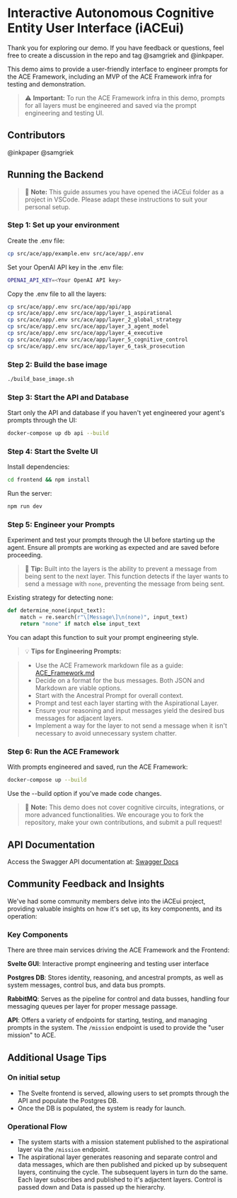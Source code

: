# Interactive Autonomous Cognitive Entity User Interface (iACEui)

Thank you for exploring our demo. If you have feedback or questions, feel free to create a discussion in the repo and tag @samgriek and @inkpaper.

This demo aims to provide a user-friendly interface to engineer prompts for the ACE Framework, including an MVP of the ACE Framework infra for testing and demonstration.

> ⚠️ **Important:** To run the ACE Framework infra in this demo, prompts for all layers must be engineered and saved via the prompt engineering and testing UI.

## Contributors

@inkpaper
@samgriek

## Running the Backend

> 📘 **Note:** This guide assumes you have opened the iACEui folder as a project in VSCode. Please adapt these instructions to suit your personal setup.

### Step 1: Set up your environment

Create the .env file:

```bash
cp src/ace/app/example.env src/ace/app/.env
```

Set your OpenAI API key in the .env file:

```bash
OPENAI_API_KEY=<Your OpenAI API key>
```

Copy the .env file to all the layers:

```bash
cp src/ace/app/.env src/ace/app/api/app
cp src/ace/app/.env src/ace/app/layer_1_aspirational
cp src/ace/app/.env src/ace/app/layer_2_global_strategy
cp src/ace/app/.env src/ace/app/layer_3_agent_model
cp src/ace/app/.env src/ace/app/layer_4_executive
cp src/ace/app/.env src/ace/app/layer_5_cognitive_control
cp src/ace/app/.env src/ace/app/layer_6_task_prosecution
```

### Step 2: Build the base image

```bash
./build_base_image.sh
```

### Step 3: Start the API and Database

Start only the API and database if you haven't yet engineered your agent's prompts through the UI:

```bash
docker-compose up db api --build
```

### Step 4: Start the Svelte UI

Install dependencies:

```bash
cd frontend && npm install
```

Run the server:

```bash
npm run dev
```

### Step 5: Engineer your Prompts

Experiment and test your prompts through the UI before starting up the agent. Ensure all prompts are working as expected and are saved before proceeding.

> 📘 **Tip:** Built into the layers is the ability to prevent a message from being sent to the next layer. This function detects if the layer wants to send a message with `none`, preventing the message from being sent.

Existing strategy for detecting none:

```python
def determine_none(input_text):
    match = re.search(r"\[Message\]\n(none)", input_text)
    return "none" if match else input_text
```

You can adapt this function to suit your prompt engineering style.

> 💡 **Tips for Engineering Prompts:**

> - Use the ACE Framework markdown file as a guide: [ACE_Framework.md](https://github.com/daveshap/ACE_Framework/blob/main/ACE_Framework.md)
> - Decide on a format for the bus messages. Both JSON and Markdown are viable options.
> - Start with the Ancestral Prompt for overall context.
> - Prompt and test each layer starting with the Aspirational Layer.
> - Ensure your reasoning and input messages yield the desired bus messages for adjacent layers.
> - Implement a way for the layer to not send a message when it isn't necessary to avoid unnecessary system chatter.

### Step 6: Run the ACE Framework

With prompts engineered and saved, run the ACE Framework:

```bash
docker-compose up --build
```

Use the --build option if you've made code changes.

> 📘 **Note:** This demo does not cover cognitive circuits, integrations, or more advanced functionalities. We encourage you to fork the repository, make your own contributions, and submit a pull request!

## API Documentation

Access the Swagger API documentation at:
[Swagger Docs](http://0.0.0.0:8000/docs)

## Community Feedback and Insights

We've had some community members delve into the iACEui project, providing valuable insights on how it's set up, its key components, and its operation:

### Key Components

There are three main services driving the ACE Framework and the Frontend:

**Svelte GUI**: Interactive prompt engineering and testing user interface

**Postgres DB**: Stores identity, reasoning, and ancestral prompts, as well as system messages, control bus, and data bus prompts.

**RabbitMQ**: Serves as the pipeline for control and data busses, handling four messaging queues per layer for proper message passage.

**API**: Offers a variety of endpoints for starting, testing, and managing prompts in the system.  The `/mission` endpoint is used to provide the "user mission" to ACE.

## Additional Usage Tips

### On initial setup

- The Svelte frontend is served, allowing users to set prompts through the API and populate the Postgres DB.
- Once the DB is populated, the system is ready for launch.

### Operational Flow

- The system starts with a mission statement published to the aspirational layer via the `/mission` endpoint.
- The aspirational layer generates reasoning and separate control and data messages, which are then published and picked up by subsequent layers, continuing the cycle.  The subsequent layers in turn do the same.  Each layer subscribes and published to it's adjactent layers.  Control is passed down and Data is passed up the hierarchy.
